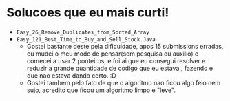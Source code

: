 # Solucoes que eu mais curti!

* `Easy_26_Remove_Duplicates_from_Sorted_Array`
* `Easy_121_Best_Time_to_Buy_and_Sell_Stock.Java`
    * Gostei bastante deste pela dificuldade, apos 15 submissions erradas, eu mudei o meu modo de pensar(sem pesquisa ou auxilio) 
        e comecei a usar 2 ponteiros, e foi ai que eu consegui resolver e reduzir a grande quantidade de codigo que eu estava
        , fazendo e que nao estava dando certo. :D
    * Gostei tambem pelo fato de que o algoritmo nao ficou algo feio nem sujo, acredito que ficou um algoritmo limpo e "leve".
    




